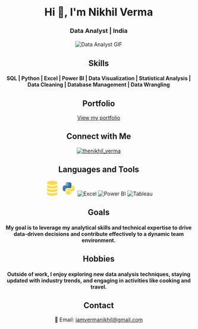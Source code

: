 <!DOCTYPE html>
<html lang="en">
<head>
  <meta charset="UTF-8">
  <meta name="viewport" content="width=device-width, initial-scale=1.0">
</head>
<body>
  <h1 align="center">Hi 👋, I'm Nikhil Verma</h1>

  <h3 align="center">Data Analyst | India</h3>

  <p align="center">
    <img height="200" width="350" alt="Data Analyst GIF" src="https://cdn.dribbble.com/users/1059583/screenshots/4171367/media/34e69eb61a7bd8dea1c957a8b82605a7.gif" align="center" />
  </p>

  <h2 align="center">Skills</h2>
  <h4 align="center">SQL | Python | Excel | Power BI | Data Visualization | Statistical Analysis | Data Cleaning | Database Management | Data Wrangling</h4>

  <h2 align="center">Portfolio</h2>
  <p align="center">
    <a href="https://nikhil-verma-portfolio.netlify.app/">View my portfolio</a>
  </p>

  <h2 align="center">Connect with Me</h2>
  <p align="center">
    <a href="https://twitter.com/thenikhil_verma" target="blank"><img src="https://img.shields.io/twitter/follow/thenikhil_verma?logo=twitter&style=for-the-badge" alt="thenikhil_verma" /></a>
  </p>

  <h2 align="center">Languages and Tools</h2>
  <p align="center">
    <img src="https://raw.githubusercontent.com/devicons/devicon/master/icons/sql/sql-original.svg" alt="SQL" width="40" height="40"/>
    <img src="https://raw.githubusercontent.com/devicons/devicon/master/icons/python/python-original.svg" alt="Python" width="40" height="40"/>
    <img src="https://raw.githubusercontent.com/devicons/devicon/master/icons/excel/excel-original.svg" alt="Excel" width="40" height="40"/>
    <img src="https://www.vectorlogo.zone/logos/powerbi/powerbi-icon.svg" alt="Power BI" width="40" height="40"/>
    <img src="https://raw.githubusercontent.com/devicons/devicon/master/icons/tableau/tableau-plain.svg" alt="Tableau" width="40" height="40"/>
  </p>

  <h2 align="center">Goals</h2>
  <h4 align="center">My goal is to leverage my analytical skills and technical expertise to drive data-driven decisions and contribute effectively to a dynamic team environment.</h4>

  <h2 align="center">Hobbies</h2>
  <h4 align="center">Outside of work, I enjoy exploring new data analysis techniques, staying updated with industry trends, and engaging in activities like cooking and travel.</h4>

  <h2 align="center">Contact</h2>
  <p align="center">📧 Email: <a href="mailto:iamvermanikhil@gmail.com">iamvermanikhil@gmail.com</a></p>

</body>
</html>
